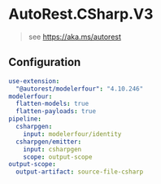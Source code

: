 # AutoRest.CSharp.V3
> see https://aka.ms/autorest

## Configuration
```yaml
use-extension:
  "@autorest/modelerfour": "4.10.246"
modelerfour:
  flatten-models: true
  flatten-payloads: true
pipeline:
  csharpgen:
    input: modelerfour/identity
  csharpgen/emitter:
    input: csharpgen
    scope: output-scope
output-scope:
  output-artifact: source-file-csharp
```

